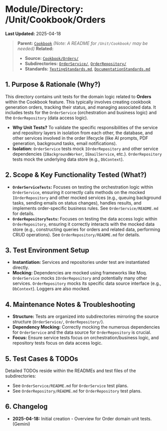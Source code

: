 # Module/Directory: /Unit/Cookbook/Orders

**Last Updated:** 2025-04-18

> **Parent:** [`Cookbook`](../README.md)
> *(Note: A README for `/Unit/Cookbook/` may be needed)*
> **Related:**
> * **Source:** [`Cookbook/Orders/`](../../../../Zarichney.Server/Cookbook/Orders/)
> * **Subdirectories:** [`OrderService/`](OrderService/README.md), [`OrderRepository/`](OrderRepository/README.md)
> * **Standards:** [`TestingStandards.md`](../../../../Docs/Standards/TestingStandards.md), [`DocumentationStandards.md`](../../../../Docs/Development/DocumentationStandards.md)

## 1. Purpose & Rationale (Why?)

This directory contains unit tests for the domain logic related to **Orders** within the Cookbook feature. This typically involves creating cookbook generation orders, tracking their status, and managing associated data. It includes tests for the `OrderService` (orchestration and business logic) and the `OrderRepository` (data access logic).

* **Why Unit Tests?** To validate the specific responsibilities of the service and repository layers in isolation from each other, the database, and other services involved in the order lifecycle (like AI prompts, PDF generation, background tasks, email notifications).
* **Isolation:** `OrderService` tests mock `IOrderRepository` and other service dependencies (`IBackgroundWorker`, `IEmailService`, etc.). `OrderRepository` tests mock the underlying data store (e.g., `DbContext`).

## 2. Scope & Key Functionality Tested (What?)

* **`OrderServiceTests`:** Focuses on testing the orchestration logic within `OrderService`, ensuring it correctly calls methods on the mocked `IOrderRepository` and other mocked services (e.g., queuing background tasks, sending emails on status changes), handles results, and implements order-specific business rules. See `OrderService/README.md` for details.
* **`OrderRepositoryTests`:** Focuses on testing the data access logic within `OrderRepository`, ensuring it correctly interacts with the mocked data store (e.g., constructing queries for orders and related data, performing CRUD operations). See `OrderRepository/README.md` for details.

## 3. Test Environment Setup

* **Instantiation:** Services and repositories under test are instantiated directly.
* **Mocking:** Dependencies are mocked using frameworks like Moq. `OrderService` mocks `IOrderRepository` and potentially many other services. `OrderRepository` mocks its specific data source interface (e.g., `DbContext`). Loggers are also mocked.

## 4. Maintenance Notes & Troubleshooting

* **Structure:** Tests are organized into subdirectories mirroring the source structure (`OrderService/`, `OrderRepository/`).
* **Dependency Mocking:** Correctly mocking the numerous dependencies for `OrderService` and the data source for `OrderRepository` is crucial.
* **Focus:** Ensure service tests focus on orchestration/business logic, and repository tests focus on data access logic.

## 5. Test Cases & TODOs

Detailed TODOs reside within the READMEs and test files of the subdirectories:

* See `OrderService/README.md` for `OrderService` test plans.
* See `OrderRepository/README.md` for `OrderRepository` test plans.

## 6. Changelog

* **2025-04-18:** Initial creation - Overview for Order domain unit tests. (Gemini)

